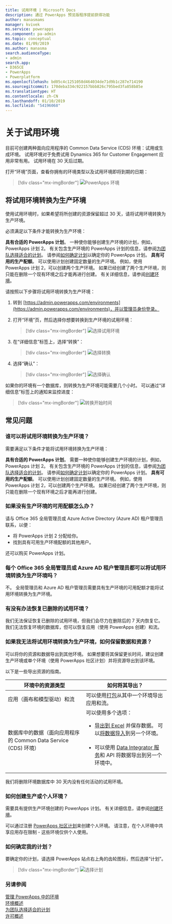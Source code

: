 ```yaml
---
title: 试用环境 | Microsoft Docs
description: 通过 PowerApps 预览版程序提前获得功能
author: manasmams
manager: kvivek
ms.service: powerapps
ms.component: pa-admin
ms.topic: conceptual
ms.date: 01/09/2019
ms.author: manasma
search.audienceType:
- admin
search.app:
- D365CE
- PowerApps
- Powerplatform
ms.openlocfilehash: bd05c4c1251058d464034de71d9b1c287e714190
ms.sourcegitcommit: 170deba334c922157bbb826c795bed3fa858b85e
ms.translationtype: HT
ms.contentlocale: zh-CN
ms.lasthandoff: 01/10/2019
ms.locfileid: "54196068"
---
```

# <a name="about-trial-environments"></a>关于试用环境

目前可创建两种面向应用程序的 Common Data Service (CDS) 环境：试用或生成环境。 试用环境对于免费试用 Dynamics 365 for Customer Engagement 应用非常有用。 试用环境在 30 天后过期。

打开“环境”页面，查看你拥有的环境类型以及试用环境即将到期的日期：

> [!div class="mx-imgBorder"] 
> ![PowerApps 环境](media/powerapps-environments75b.png "PowerApps environments")

## <a name="convert-a-trial-environment-to-production"></a>将试用环境转换为生产环境

使用试用环境时，如果希望将所创建的资源保留超过 30 天，请将试用环境转换为生产环境。

必须满足以下条件才能转换为生产环境：

**具有合适的 PowerApps 计划**。 一种使你能够创建生产环境的计划，例如，PowerApps 计划 2。 有关包含生产环境的 PowerApps 计划的信息，请参阅[为团队选择适合的计划](https://powerapps.microsoft.com/pricing/)。 请参阅[如何确定计划](#how-do-i-identify-my-plans)以确定你的 PowerApps 计划。
**具有可用的生产配额**。 可以使用计划创建固定数量的生产环境。 例如，使用 PowerApps 计划 2，可以创建两个生产环境。 如果已经创建了两个生产环境，则只能在删除一个现有环境之后才能再进行创建。 有关详细信息，请参阅[创建环境](environments-overview.md#creating-an-environment)。

请按照以下步骤将试用环境转换为生产环境：

1. 转到 [https://admin.powerapps.com/environments](https://admin.powerapps.com/environments)，并以管理员身份登录。
 
2. 打开“环境”页，然后选择你想要转换到生产环境的试用环境：

    > [!div class="mx-imgBorder"] 
    > ![选择试用环境](media/powerapps-environments75b-select-trial.png "Select trial environment")

3. 在“详细信息”标签上，选择“转换”：

    > [!div class="mx-imgBorder"] 
    > ![选择转换](media/powerapps-trial-select-convert.png "Select Convert")

4. 选择“确认”：

    > [!div class="mx-imgBorder"] 
    > ![选择确认](media/powerapps-trial-select-confirm.png "Select Confirm")

如果你的环境有一个数据库，则转换为生产环境可能需要几个小时。 可以通过“详细信息”标签上的通知来监控进度：

  > [!div class="mx-imgBorder"] 
  > ![转换开始时间](media/powerapps-trial-conversion-started.png "Conversion started")

## <a name="frequently-asked-questions"></a>常见问题

### <a name="who-can-convert-a-trial-environment-to-a-production-environment"></a>谁可以将试用环境转换为生产环境？

需要满足以下条件才能将试用环境转换为生产环境：

**具有合适的 PowerApps 计划**。 需要一种使你能够创建生产环境的计划，例如，PowerApps 计划 2。 有关包含生产环境的 PowerApps 计划的信息，请参阅[为团队选择适合的计划](https://powerapps.microsoft.com/pricing/)。 请参阅[如何确定计划](#how-do-i-identify-my-plans)以确定你的 PowerApps 计划。
**具有可用的生产配额**。 可以使用计划创建固定数量的生产环境。 例如，使用 PowerApps 计划 2，可以创建两个生产环境。 如果已经创建了两个生产环境，则只能在删除一个现有环境之后才能再进行创建。

### <a name="what-if-i-dont-have-available-quota-for-production-environments"></a>如果没有生产环境的可用配额怎么办？

请与 Office 365 全局管理员或 Azure Active Directory (Azure AD) 租户管理员联系，以便：
- 将 PowerApps 计划 2 分配给你。 
- 找到具有可用生产环境配额的其他用户。

还可以购买 PowerApps 计划。

### <a name="can-every-office-365-global-admin-or-azure-ad-tenant-admin-convert-a-trial-environment-to-a-production-environment"></a>每个 Office 365 全局管理员或 Azure AD 租户管理员都可以将试用环境转换为生产环境吗？

不。 全局管理员和 Azure AD 租户管理员需要具有生产环境的可用配额才能将试用环境转换为生产环境。

### <a name="is-there-a-way-to-recover-a-deleted-trial-environment"></a>有没有办法恢复已删除的试用环境？

我们无法保证恢复已删除的试用环境，但我们会尽力在删除后的 7 天内恢复它。 我们无法恢复环境的数据库，但可以恢复应用（使用 PowerApps 创建）和流。

### <a name="how-can-i-retain-my-data-and-resources-if-i-dont-have-a-way-to-convert-the-trial-environment-to-a-production-environment"></a>如果我无法将试用环境转换为生产环境，如何保留数据和资源？

可以将你的资源和数据导出到其他环境。 如果想要将其保留更长时间，建议创建生产环境或单个环境（使用 PowerApps 社区计划）并将资源导出到该环境。 

以下是一些导出资源的指南。

|环境中的资源类型  |如何将其导出？  |
|---------|---------|
|应用（画布和模型驱动）和流     |可以使用[打包](environment-and-tenant-migration.md)从其中一个环境导出应用和流。         |
|数据库中的数据（面向应用程序的 Common Data Service (CDS) 环境）     |可以使用多个选项：<br/><ul><li>[导出到 Excel](../user/export-data-excel.md) 并保存数据。 可以[将数据导入](../user/import-data.md)到另一个环境。</li><br/><li>可以使用 [Data Integrator 服务](data-integrator.md)和 API 将数据导出到另一个环境中。</li></ul> |

我们将删除环境数据库中 30 天内没有任何活动的试用环境。

### <a name="how-can-i-create-a-production-or-an-individual-environment"></a>如何创建生产或个人环境？

需要具有提供生产环境创建的 PowerApps 计划。 有关详细信息，请参阅[创建环境](environments-overview.md#creating-an-environment)。

可以通过注册 [PowerApps 社区计划](https://powerapps.microsoft.com/communityplan/)来创建个人环境。 请注意，在个人环境中共享应用存在限制 - 这些环境仅供个人使用。

### <a name="how-do-i-identify-my-plans"></a>如何确定我的计划？

要确定你的计划，请选择 PowerApps 站点右上角的齿轮图标，然后选择“计划”。

> [!div class="mx-imgBorder"] 
> ![选择计划](media/powerapps-plans.png "Select Plans")

### <a name="see-also"></a>另请参阅
[管理 PowerApps 中的环境](environments-administration.md)<br/>
[环境概述](environments-overview.md)<br/>
[为团队选择适合的计划](https://powerapps.microsoft.com/pricing/)<br/>
[许可概述](pricing-billing-skus.md)<br/>
